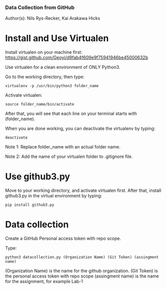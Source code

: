 ### Data Collection from GitHub

Author(s): Nils Rys-Recker, Kai Arakawa Hicks

# Install and Use Virtualen

Install virtualen on your machine first: https://gist.github.com/Geoyi/d9fab4f609e9f75941946be45000632b

Use virtualen for a clean environment of ONLY Python3.

Go to the working directory, then type:
```
virtualenv -p /usr/bin/python3 folder_name

```
Activate virtualen:
```
source folder_name/bin/activate
```

After that, you will see that each line on your terminal starts with (folder_name).

When you are done working, you can deactivate the virtualenv by typing:
```
deactivate
```

Note 1: Replace folder_name with an actual folder name.

Note 2: Add the name of your virtualen folder to .gitignore file.

# Use github3.py

Move to your working directory, and activate virtualen first. After that, install github3.py in the virtual environment by typing:

```
pip install github3.py
```

# Data collection
Create a GitHub Personal access token with repo scope.

Type:
```
python3 datacollection.py (Organization Name) (Git Token) (assingment name)
```

(Organization Name) is the name for the github organization.
(Git Token) is the personal access token with repo scope
(assingment name) is the name for the assignment, for example Lab-1